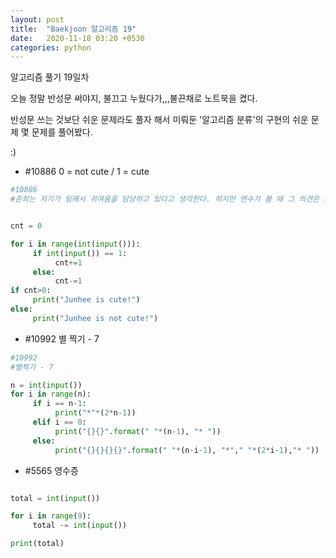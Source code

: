 ```yaml
---
layout: post
title:  "Baekjoon 알고리즘 19"
date:   2020-11-18 03:20 +0530
categories: python
---
```


알고리즘 풀기 19일차

오늘 정말 반성문 써야지, 불끄고 누웠다가,,,불끈채로 노트북을 켰다.

반성문 쓰는 것보단 쉬운 문제라도 풀자 해서 미뤄둔 '알고리즘 분류'의 구현의 쉬운 문제 몇 문제를 풀어봤다.

:)


- #10886     0 = not cute / 1 = cute

```python
#10886
#준희는 자기가 팀에서 귀여움을 담당하고 있다고 생각한다. 하지만 연수가 볼 때 그 의견은 뭔가 좀 잘못된 것 같았다. 그렇기에 설문조사를 하여 준희가 귀여운지 아닌지 알아보기로 했다.


cnt = 0

for i in range(int(input())):
     if int(input()) == 1:
          cnt+=1
     else:
          cnt-=1
if cnt>0:
     print("Junhee is cute!")
else:
     print("Junhee is not cute!")

```

- #10992        별 찍기 - 7

```python
#10992
#별찍기 - 7

n = int(input())
for i in range(n):
     if i == n-1:
          print("*"*(2*n-1))
     elif i == 0:
          print("{}{}".format(" "*(n-1), "* "))
     else:
          print("{}{}{}{}".format(" "*(n-i-1), "*"," "*(2*i-1),"* "))
```

- #5565     영수증

```python

total = int(input())

for i in range(9):
     total -= int(input())

print(total)

```

